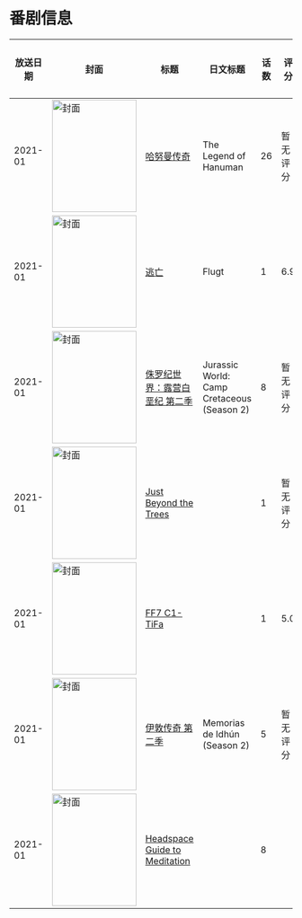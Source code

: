 # 番剧信息

|放送日期|封面|标题|日文标题|话数|评分|评分人数|
|---|---|---|---|---|---|---|
|2021-01|<img src="//lain.bgm.tv/pic/cover/c/61/de/367466_RdzoO.jpg" alt="封面" style="width:150px;height:200px;object-fit:cover;">|[哈努曼传奇](https://bangumi.tv/subject/367466)|The Legend of Hanuman|26|暂无评分|少于10人评分|
|2021-01|<img src="//lain.bgm.tv/pic/cover/c/cf/00/373171_oUtUV.jpg" alt="封面" style="width:150px;height:200px;object-fit:cover;">|[逃亡](https://bangumi.tv/subject/373171)|Flugt|1|6.9|22人评分|
|2021-01|<img src="//lain.bgm.tv/pic/cover/c/31/ad/335280_ZCH1T.jpg" alt="封面" style="width:150px;height:200px;object-fit:cover;">|[侏罗纪世界：露营白垩纪 第二季](https://bangumi.tv/subject/335280)|Jurassic World: Camp Cretaceous (Season 2)|8|暂无评分|少于10人评分|
|2021-01|<img src="//lain.bgm.tv/pic/cover/c/04/80/482099_2azD9.jpg" alt="封面" style="width:150px;height:200px;object-fit:cover;">|[Just Beyond the Trees](https://bangumi.tv/subject/482099)||1|暂无评分|少于10人评分|
|2021-01|<img src="/img/no_icon_subject.png" alt="封面" style="width:150px;height:200px;object-fit:cover;">|[FF7 C1-TiFa](https://bangumi.tv/subject/325153)||1|5.0|20人评分|
|2021-01|<img src="//lain.bgm.tv/pic/cover/c/39/3c/335321_NgMg3.jpg" alt="封面" style="width:150px;height:200px;object-fit:cover;">|[伊敦传奇 第二季](https://bangumi.tv/subject/335321)|Memorias de Idhún (Season 2)|5|暂无评分|少于10人评分|
|2021-01|<img src="//lain.bgm.tv/pic/cover/c/b0/cc/439543_JZ6Gw.jpg" alt="封面" style="width:150px;height:200px;object-fit:cover;">|[Headspace Guide to Meditation](https://bangumi.tv/subject/439543)||8|||
